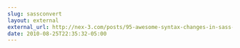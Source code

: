 ```yaml
---
slug: sassconvert
layout: external
external_url: http://nex-3.com/posts/95-awesome-syntax-changes-in-sass-3
date: 2010-08-25T22:35:32-05:00
---
```

